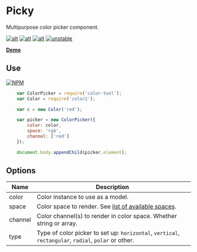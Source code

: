 # Picky

Multipurpose color picker component.

[![alt](https://travis-ci.org/dfcreative/color-tool.svg?branch=master)](https://travis-ci.org/dfcreative/color-tool)
[![alt](https://codeclimate.com/github/dfcreative/color-tool/badges/gpa.svg)](https://codeclimate.com/github/dfcreative/color-tool)
[![alt](https://david-dm.org/dfcreative/color-tool.svg)](https://david-dm.org/dfcreative/color-tool)
[![unstable](http://badges.github.io/stability-badges/dist/unstable.svg)](http://github.com/badges/stability-badges)

**[Demo](https://dfcreative.github.io/picky)**

## Use

[![NPM](https://nodei.co/npm/color-tool.png?mini=true)](https://nodei.co/npm/color-tool/)

```js
	var ColorPicker = require('color-tool');
	var Color = require('color2');

	var c = new Color('red');

	var picker = new ColorPicker({
		color: color,
		space: 'rgb',
		channel: ['red']
	});

	document.body.appendChild(picker.element);
```

## Options

| Name | Description |
|---|---|
| color | Color instance to use as a model. |
| space | Color space to render. See [list of available spaces](http://github.com/dfcreative/color-space). |
| channel | Color channel(s) to render in color space. Whether string or array. |
| type | Type of color picker to set up: `horizontal`, `vertical`, `rectangular`, `radial`, `polar` or other. |